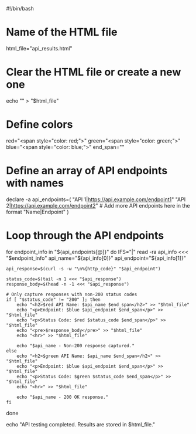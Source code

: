 #!/bin/bash

# Name of the HTML file
html_file="api_results.html"

# Clear the HTML file or create a new one
echo "" > "$html_file"

# Define colors
red="<span style=\"color: red;\">"
green="<span style=\"color: green;\">"
blue="<span style=\"color: blue;\">"
end_span="</span>"

# Define an array of API endpoints with names
declare -a api_endpoints=(
    "API 1|https://api.example.com/endpoint1"
    "API 2|https://api.example.com/endpoint2"
    # Add more API endpoints here in the format "Name|Endpoint"
)

# Loop through the API endpoints
for endpoint_info in "${api_endpoints[@]}"
do
    IFS="|" read -ra api_info <<< "$endpoint_info"
    api_name="${api_info[0]}"
    api_endpoint="${api_info[1]}"

    api_response=$(curl -s -w "\n%{http_code}" "$api_endpoint")

    status_code=$(tail -n 1 <<< "$api_response")
    response_body=$(head -n -1 <<< "$api_response")

    # Only capture responses with non-200 status codes
    if [ "$status_code" != "200" ]; then
        echo "<h2>$red API Name: $api_name $end_span</h2>" >> "$html_file"
        echo "<p>Endpoint: $blue $api_endpoint $end_span</p>" >> "$html_file"
        echo "<p>Status Code: $red $status_code $end_span</p>" >> "$html_file"
        echo "<pre>$response_body</pre>" >> "$html_file"
        echo "<hr>" >> "$html_file"

        echo "$api_name - Non-200 response captured."
    else
        echo "<h2>$green API Name: $api_name $end_span</h2>" >> "$html_file"
        echo "<p>Endpoint: $blue $api_endpoint $end_span</p>" >> "$html_file"
        echo "<p>Status Code: $green $status_code $end_span</p>" >> "$html_file"
        echo "<hr>" >> "$html_file"

        echo "$api_name - 200 OK response."
    fi
done

echo "API testing completed. Results are stored in $html_file."